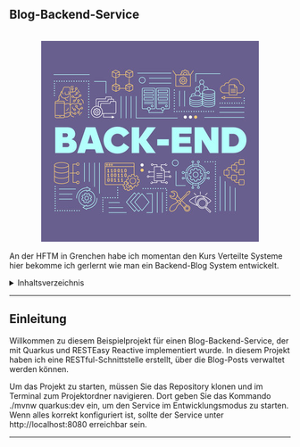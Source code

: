 ## Blog-Backend-Service

<br />
<div align="center"> 
<img src="src/main/resources/backend.jpg" alt="Logo">
</div>

An der HFTM in Grenchen habe ich momentan den Kurs Verteilte Systeme hier bekomme ich gerlernt wie man ein Backend-Blog System entwickelt.

<!-- INHALTSVERZEICHNIS -->
<details>
  <summary><bold>Inhaltsverzeichnis<bold></summary>
  <ol>
    <li><a href="#Einleitung">Einleitung</a></li>

  </ol>
</details>

 -------------------------------------------------------------------------------------------------------
 ## Einleitung


Willkommen zu diesem Beispielprojekt für einen Blog-Backend-Service, der mit Quarkus und RESTEasy Reactive implementiert wurde. In diesem Projekt haben ich eine RESTful-Schnittstelle erstellt, über die Blog-Posts verwaltet werden können.

Um das Projekt zu starten, müssen Sie das Repository klonen und im Terminal zum Projektordner navigieren. Dort geben Sie das Kommando ./mvnw quarkus:dev ein, um den Service im Entwicklungsmodus zu starten. Wenn alles korrekt konfiguriert ist, sollte der Service unter http://localhost:8080 erreichbar sein.


 -------------------------------------------------------------------------------------------------------